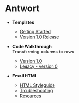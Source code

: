# Antwort 

* **Templates**
  - [Getting Started](https://github.com/InterNations/antwort/wiki/Getting-Started)
  - [Version 1.0 Release](https://github.com/InterNations/antwort/wiki/Version-1.0-Changes)

* **Code Walkthrough**  
  Transforming columns to rows
  - [Version 1.0](https://github.com/InterNations/antwort/wiki/Columns-to-Rows-(Version-1.0))
  - [Legacy - version 0](https://github.com/InterNations/antwort/wiki/Transforming-Columns-to-Rows-(v0-legacy))
  
* **Email HTML**
  - [HTML Styleguide](https://github.com/InterNations/antwort/wiki/HTML-Styleguide-for-Email)
  - [Troubleshooting](https://github.com/InterNations/antwort/wiki/Troubleshooting)
  - [Resources](https://github.com/InterNations/antwort/wiki/Resources)
  
